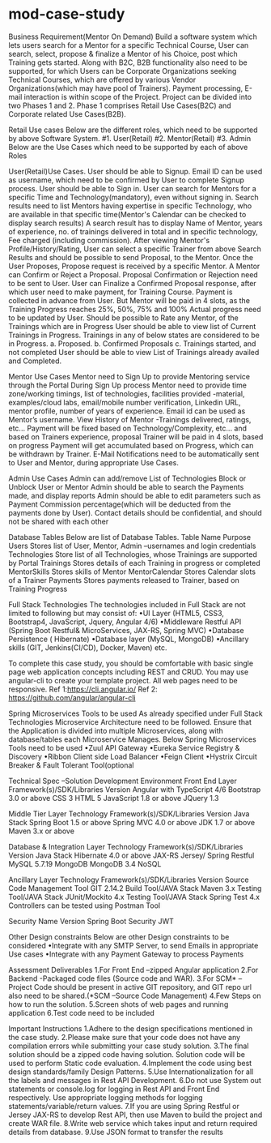 # mod-case-study

Business Requirement(Mentor On Demand)
Build  a  software  system  which  lets  users  search  for  a  Mentor  for  a  specific  Technical Course,  User can search, select, propose & finalize a Mentor of his Choice, post which Training gets started. Along with   B2C,   B2B   functionality   also   need   to   be   supported,   for   which   Users   can   be   Corporate Organizations  seeking  Technical  Courses,  which  are  offered  by  various  Vendor  Organizations(which may have  pool of Trainers). Payment processing, E-mail interaction is within scope of the Project.
Project  can  be  divided  into  two  Phases  1  and  2.  Phase  1  comprises  Retail  Use  Cases(B2C)  and Corporate related Use Cases(B2B).

Retail Use cases
Below are the different roles, which need to be supported by above Software System.
#1. User(Retail)
#2. Mentor(Retail)
#3. Admin
Below are the Use Cases which need to be supported by each of above Roles

User(Retail)Use Cases.
User should  be  able  to  Signup. Email ID can  be  used  as  username,  which need  to  be  confirmed by User to complete Signup process.
User should be able to Sign in.
User  can  search for  Mentors for  a  specific  Time  and  Technology(mandatory), even without  signing in.
Search results need to list Mentors having expertise in specific Technology, who are available in that specific time(Mentor's Calendar can be checked to display search results)
A search result has to display Name of Mentor, years of experience, no. of trainings delivered in total and in specific technology, Fee charged (including commission).
After  viewing  Mentor's  Profile/History/Rating, User  can select a  specific  Trainer from  above  Search Results and should be possible to send Proposal, to the Mentor.
Once the User Proposes, Propose request is received by a specific Mentor. A Mentor can Confirm or Reject a Proposal. Proposal Confirmation or Rejection need to be sent to User.
User  can Finalize a  Confirmed  Proposal response, after  which user  need  to  make payment,  for Training Course.
Payment  is  collected  in  advance  from  User. But  Mentor  will  be  paid  in  4  slots,  as  the  Training Progress reaches 25%, 50%, 75% and 100% Actual progress need to be updated by User.
Should be possible to Rate any Mentor, of the Trainings which are in Progress
User should be able to view list of Current Trainings in Progress.
Trainings in any of below states are considered to be in Progress.
a. Proposed.
b. Confirmed Proposals
c. Trainings started, and not completed
User should be able to view List of Trainings already availed and Completed.

Mentor Use Cases
Mentor need to Sign Up to provide Mentoring service through the Portal
During  Sign Up  process  Mentor  need  to provide  time zone/working  timings,  list  of  technologies, facilities provided -material, examples/cloud labs, email/mobile number verification, Linkedin URL, mentor profile, number of years of experience. Email id can be used as Mentor’s username.
View History of Mentor -Trainings delivered, ratings, etc...
Payment  will  be  fixed  based  on Technology/Complexity,  etc...  and  based  on  Trainers  experience, proposal
Trainer will be paid in 4 slots, based on progress
Payment will get accumulated based on Progress, which can be withdrawn by Trainer.
E-Mail  Notifications  need  to  be  automatically  sent  to  User  and  Mentor, during  appropriate  Use Cases.

Admin Use Cases
Admin can add/remove List of Technologies
Block or Unblock User or Mentor
Admin should be able to search the Payments made, and display reports
Admin  should  be  able  to edit parameters such  as  Payment  Commission  percentage(which  will  be deducted from the payments done by User).
Contact details should be confidential, and should not be shared with each other

Database Tables
Below are list of Database Tables.
Table Name      Purpose
Users           Stores list of User, Mentor, Admin –usernames and login credentials
Technologies    Store list of all Technologies, whose Trainings are supported by Portal
Trainings       Stores details of each Training in progress or completed
MentorSkills    Stores skills of Mentor
MentorCalendar  Stores Calendar slots of a Trainer
Payments        Stores payments released to Trainer, based on Training Progress

Full Stack Technologies
The technologies included in Full Stack are not limited to following but may consist of:
•UI Layer (HTML5, CSS3, Bootstrap4, JavaScript, Jquery, Angular 4/6)
•Middleware Restful API (Spring Boot Restful& MicroServices, JAX-RS, Spring MVC)
•Database Persistence ( Hibernate)
•Database layer (MySQL, MongoDB)
•Ancillary skills (GIT, Jenkins(CI/CD), Docker, Maven) etc.

To complete this case study, you should be comfortable with basic single page web application concepts including REST and CRUD. You may use angular-cli to create your template project. All web pages need to be responsive.
Ref 1:https://cli.angular.io/
Ref 2: https://github.com/angular/angular-cli

Spring Microservices Tools to be used
As already specified under Full Stack Technologies Microservice Architecture need to be followed.  Ensure that the Application is divided into multiple Microservices, along with database/tables each Microservice Manages. Below Spring Microservices Tools need to be used
•Zuul API Gateway
•Eureka Service Registry & Discovery
•Ribbon Client side Load Balancer
•Feign Client
•Hystrix Circuit Breaker & Fault Tolerant Tool(optional


Technical Spec –Solution Development Environment
Front End Layer
Framework(s)/SDK/Libraries  Version
Angular with TypeScript     4/6
Bootstrap                   3.0 or above
CSS                         3
HTML                        5
JavaScript                  1.8 or above
JQuery                      1.3

Middle Tier Layer
Technology        Framework(s)/SDK/Libraries    Version
Java Stack        Spring Boot                   1.5 or above
                  Spring MVC                    4.0 or above
                  JDK                           1.7 or above
                  Maven                         3.x or above

Database & Integration Layer
Technology        Framework(s)/SDK/Libraries      Version
Java Stack        Hibernate                       4.0 or above
                  JAX-RS Jersey/ Spring Restful
                  MySQL                           5.7.19
MongoDB           MongoDB                         3.4
                  NoSQL

Ancillary Layer
Technology                        Framework(s)/SDK/Libraries    Version
Source Code Management Tool       GIT                           2.14.2
Build Tool/JAVA Stack             Maven                         3.x
Testing Tool/JAVA Stack           JUnit/Mockito                 4.x
Testing Tool/JAVA Stack           Spring Test                   4.x
Controllers can be  tested using Postman Tool

Security
Name                  Version
Spring Boot Security
JWT


Other Design constraints
Below are other Design constraints to be considered
•Integrate with any SMTP Server, to send Emails in appropriate Use cases
•Integrate with any Payment Gateway to process Payments

Assessment Deliverables
1.For Front End –zipped Angular application
2.For Backend -Packaged code files (Source code and WAR).
3.For SCM* –Project Code should be present in active GIT repository, and GIT repo url also need to be shared.(*SCM –Source Code Management)
4.Few Steps on how to run the solution.
5.Screen shots of web pages and running application
6.Test code need to be included

Important Instructions
1.Adhere to the design specifications mentioned in the case study.
2.Please  make  sure  that  your  code  does  not  have  any  compilation  errors  while  submitting your case study solution.
3.The  final  solution  should  be  a  zipped  code  having  solution.  Solution  code  will  be  used  to perform Static code evaluation.
4.Implement the code using best design standards/family Design Patterns.
5.Use Internationalization for all the labels and messages in Rest API Development.
6.Do not use System out statements or console.log for logging in Rest API and Front End respectively. Use appropriate logging methods for logging statements/variable/return values.
7.If you are using Spring Restful or Jersey JAX-RS to develop Rest API, then use Maven to build the project and create WAR file.
8.Write web service which takes input and return required details from database.
9.Use JSON format to transfer the results
